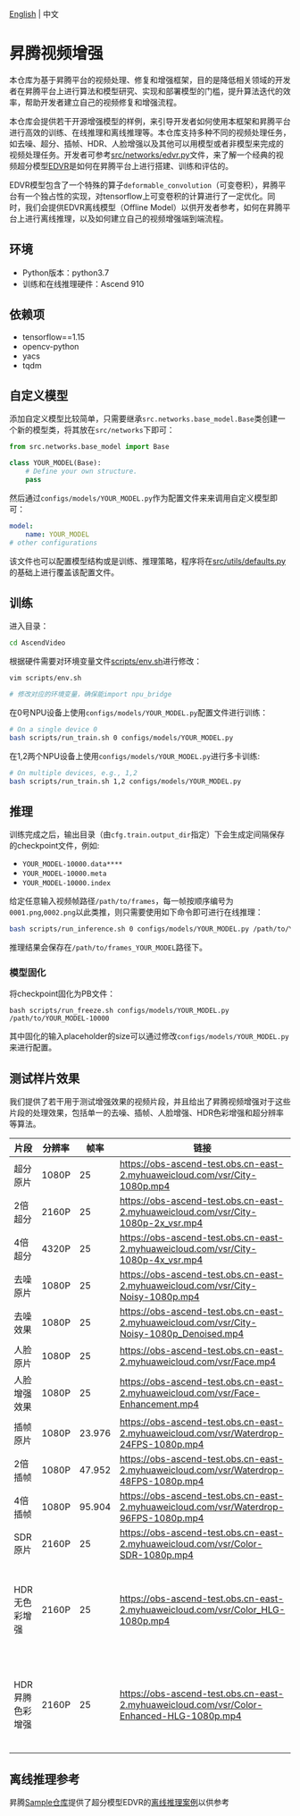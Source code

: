 [English](README.md) | 中文

# 昇腾视频增强
本仓库为基于昇腾平台的视频处理、修复和增强框架，目的是降低相关领域的开发者在昇腾平台上进行算法和模型研究、实现和部署模型的门槛，提升算法迭代的效率，帮助开发者建立自己的视频修复和增强流程。

本仓库会提供若干开源增强模型的样例，来引导开发者如何使用本框架和昇腾平台进行高效的训练、在线推理和离线推理等。本仓库支持多种不同的视频处理任务，如去噪、超分、插帧、HDR、人脸增强以及其他可以用模型或者非模型来完成的视频处理任务。开发者可参考[src/networks/edvr.py](src/networks/edvr.py)文件，来了解一个经典的视频超分模型[EDVR](http://arxiv.org/abs/1905.02716)是如何在昇腾平台上进行搭建、训练和评估的。

EDVR模型包含了一个特殊的算子``deformable_convolution``（可变卷积），昇腾平台有一个独占性的实现，对tensorflow上可变卷积的计算进行了一定优化。同时，我们会提供EDVR离线模型（Offline Model）以供开发者参考，如何在昇腾平台上进行离线推理，以及如何建立自己的视频增强端到端流程。

## 环境
- Python版本：python3.7
- 训练和在线推理硬件：Ascend 910

## 依赖项
- tensorflow==1.15
- opencv-python
- yacs
- tqdm

## 自定义模型
添加自定义模型比较简单，只需要继承``src.networks.base_model.Base``类创建一个新的模型类，将其放在``src/networks``下即可：

```python
from src.networks.base_model import Base

class YOUR_MODEL(Base):
    # Define your own structure.
    pass
```

然后通过``configs/models/YOUR_MODEL.py``作为配置文件来来调用自定义模型即可：
```yaml
model:
    name: YOUR_MODEL
# other configurations
```
该文件也可以配置模型结构或是训练、推理策略，程序将在[src/utils/defaults.py](src/utils/defaults.py)的基础上进行覆盖该配置文件。

## 训练
进入目录：

```sh
cd AscendVideo
```

根据硬件需要对环境变量文件[scripts/env.sh](scripts/env.sh)进行修改：
```sh
vim scripts/env.sh

# 修改对应的环境变量，确保能import npu_bridge
```

在0号NPU设备上使用``configs/models/YOUR_MODEL.py``配置文件进行训练：

```sh
# On a single device 0
bash scripts/run_train.sh 0 configs/models/YOUR_MODEL.py
```

在1,2两个NPU设备上使用``configs/models/YOUR_MODEL.py``进行多卡训练:

```sh
# On multiple devices, e.g., 1,2
bash scripts/run_train.sh 1,2 configs/models/YOUR_MODEL.py
```

## 推理
训练完成之后，输出目录（由``cfg.train.output_dir``指定）下会生成定间隔保存的checkpoint文件，例如:
- ``YOUR_MODEL-10000.data****``
- ``YOUR_MODEL-10000.meta``
- ``YOUR_MODEL-10000.index``

给定任意输入视频帧路径``/path/to/frames``，每一帧按顺序编号为``0001.png``,``0002.png``以此类推，则只需要使用如下命令即可进行在线推理：

```bash
bash scripts/run_inference.sh 0 configs/models/YOUR_MODEL.py /path/to/YOUR_MODEL-10000 /path/to/frames
```
推理结果会保存在``/path/to/frames_YOUR_MODEL``路径下。

### 模型固化
将checkpoint固化为PB文件：
```shell
bash scripts/run_freeze.sh configs/models/YOUR_MODEL.py /path/to/YOUR_MODEL-10000
```
其中固化的输入placeholder的size可以通过修改``configs/models/YOUR_MODEL.py``来进行配置。

## 测试样片效果
我们提供了若干用于测试增强效果的视频片段，并且给出了昇腾视频增强对于这些片段的处理效果，包括单一的去噪、插帧、人脸增强、HDR色彩增强和超分辨率等算法。

| 片段         | 分辨率 | 帧率 | 链接                                                         | 备注 |
| ------------- | --- | --- | ------------------------------------------------------------ | --- |
| 超分原片      | 1080P | 25 | https://obs-ascend-test.obs.cn-east-2.myhuaweicloud.com/vsr/City-1080p.mp4 |  |
| 2倍超分        | 2160P | 25 | https://obs-ascend-test.obs.cn-east-2.myhuaweicloud.com/vsr/City-1080p-2x_vsr.mp4 |  |
| 4倍超分        | 4320P | 25 | https://obs-ascend-test.obs.cn-east-2.myhuaweicloud.com/vsr/City-1080p-4x_vsr.mp4 |  |
| 去噪原片      | 1080P | 25 | https://obs-ascend-test.obs.cn-east-2.myhuaweicloud.com/vsr/City-Noisy-1080p.mp4 |  |
| 去噪效果      | 1080P | 25 | https://obs-ascend-test.obs.cn-east-2.myhuaweicloud.com/vsr/City-Noisy-1080p_Denoised.mp4 |  |
| 人脸原片      | 1080P | 25 | https://obs-ascend-test.obs.cn-east-2.myhuaweicloud.com/vsr/Face.mp4 |  |
| 人脸增强效果      | 1080P | 25 | https://obs-ascend-test.obs.cn-east-2.myhuaweicloud.com/vsr/Face-Enhancement.mp4 |  |
| 插帧原片      | 1080P  | 23.976 | https://obs-ascend-test.obs.cn-east-2.myhuaweicloud.com/vsr/Waterdrop-24FPS-1080p.mp4 |  |
| 2倍插帧        | 1080P | 47.952 | https://obs-ascend-test.obs.cn-east-2.myhuaweicloud.com/vsr/Waterdrop-48FPS-1080p.mp4 |  |
| 4倍插帧        | 1080P | 95.904 |https://obs-ascend-test.obs.cn-east-2.myhuaweicloud.com/vsr/Waterdrop-96FPS-1080p.mp4 |  |
| SDR原片       | 2160P | 25 | https://obs-ascend-test.obs.cn-east-2.myhuaweicloud.com/vsr/Color-SDR-1080p.mp4 |  |
| HDR无色彩增强 |  2160P | 25 | https://obs-ascend-test.obs.cn-east-2.myhuaweicloud.com/vsr/Color_HLG-1080p.mp4 | 需要播放器或者屏幕支持HLG |
| HDR昇腾色彩增强   | 2160P | 25 |https://obs-ascend-test.obs.cn-east-2.myhuaweicloud.com/vsr/Color-Enhanced-HLG-1080p.mp4 | 需要播放器或者屏幕支持HLG |

## 离线推理参考

昇腾[Sample仓库](https://gitee.com/ascend/samples)提供了超分模型EDVR的[离线推理案例](https://gitee.com/ascend/samples/tree/master/python/level2_simple_inference/6_other/video_super_resolution)以供参考

